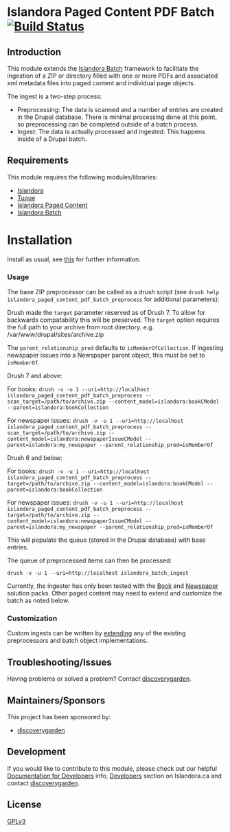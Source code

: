 # Islandora Paged Content PDF Batch [![Build Status](https://travis-ci.org/discoverygarden/islandora_paged_content_pdf_batch.png?branch=7.x)](https://travis-ci.org/discoverygarden/islandora_paged_content_pdf_batch)

## Introduction

This module extends the [Islandora Batch](https://github.com/islandora/islandora_batch) framework to facilitate the ingestion of
a ZIP or directory filled with one or more PDFs and associated xml metadata files into paged content and individual page objects.

The ingest is a two-step process:

* Preprocessing: The data is scanned and a number of entries are created in the
  Drupal database.  There is minimal processing done at this point, so preprocessing can
  be completed outside of a batch process.
* Ingest: The data is actually processed and ingested. This happens inside of
  a Drupal batch.

## Requirements

This module requires the following modules/libraries:

* [Islandora](https://github.com/islandora/islandora)
* [Tuque](https://github.com/islandora/tuque)
* [Islandora Paged Content](https://github.com/islandora/islandora_paged_content)
* [Islandora Batch](https://github.com/islandora/islandora_batch)


# Installation

Install as usual, see [this](https://drupal.org/documentation/install/modules-themes/modules-7) for further information.

### Usage

The base ZIP preprocessor can be called as a drush script (see `drush help islandora_paged_content_pdf_batch_preprocess` for additional parameters):

Drush made the `target` parameter reserved as of Drush 7. To allow for backwards compatability this will be preserved.
The `target` option requires the full path to your archive from root directory. e.g. /var/www/drupal/sites/archive.zip

The `parent_relationship_pred` defaults to `isMemberOfCollection`. If ingesting newspaper issues into a Newspaper parent object, this must be set to `isMemberOf`.

Drush 7 and above:

For books:
`drush -v -u 1 --uri=http://localhost islandora_paged_content_pdf_batch_preprocess --scan_target=/path/to/archive.zip --content_model=islandora:bookCModel --parent=islandora:bookCollection`

For newspaper issues:
`drush -v -u 1 --uri=http://localhost islandora_paged_content_pdf_batch_preprocess --scan_target=/path/to/archive.zip --content_model=islandora:newspaperIssueCModel --parent=islandora:my_newspaper --parent_relationship_pred=isMemberOf`

Drush 6 and below:

For books:
`drush -v -u 1 --uri=http://localhost islandora_paged_content_pdf_batch_preprocess --target=/path/to/archive.zip --content_model=islandora:bookCModel --parent=islandora:bookCollection`

For newspaper issues:
`drush -v -u 1 --uri=http://localhost islandora_paged_content_pdf_batch_preprocess --target=/path/to/archive.zip --content_model=islandora:newspaperIssueCModel --parent=islandora:my_newspaper --parent_relationship_pred=isMemberOf`

This will populate the queue (stored in the Drupal database) with base entries.

The queue of preprocessed items can then be processed:

`drush -v -u 1 --uri=http://localhost islandora_batch_ingest`

Currently, the ingester has only been tested with the [Book](https://github.com/islandora/islandora_solution_pack_book) and [Newspaper](https://github.com/islandora/islandora_solution_pack_newspaper) solution packs. Other paged content may need to extend and customize the batch as noted below.

### Customization

Custom ingests can be written by [extending](https://github.com/Islandora/islandora_batch/wiki/How-To-Extend) any of the existing preprocessors and batch object implementations.

## Troubleshooting/Issues

Having problems or solved a problem? Contact [discoverygarden](http://support.discoverygarden.ca).

## Maintainers/Sponsors

This project has been sponsored by:

* [discoverygarden](http://wwww.discoverygarden.ca)

## Development

If you would like to contribute to this module, please check out our helpful
[Documentation for Developers](https://github.com/Islandora/islandora/wiki#wiki-documentation-for-developers)
info, [Developers](http://islandora.ca/developers) section on Islandora.ca and
contact [discoverygarden](http://support.discoverygarden.ca).

## License

[GPLv3](http://www.gnu.org/licenses/gpl-3.0.txt)
